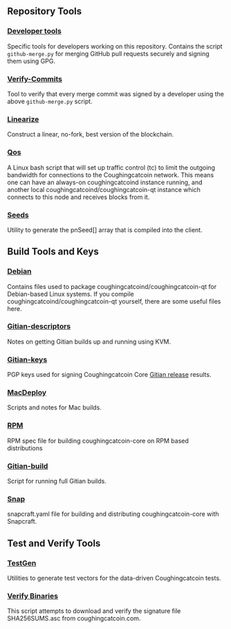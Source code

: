 Repository Tools
---------------------

### [Developer tools](/contrib/devtools) ###
Specific tools for developers working on this repository.
Contains the script `github-merge.py` for merging GitHub pull requests securely and signing them using GPG.

### [Verify-Commits](/contrib/verify-commits) ###
Tool to verify that every merge commit was signed by a developer using the above `github-merge.py` script.

### [Linearize](/contrib/linearize) ###
Construct a linear, no-fork, best version of the blockchain.

### [Qos](/contrib/qos) ###

A Linux bash script that will set up traffic control (tc) to limit the outgoing bandwidth for connections to the Coughingcatcoin network. This means one can have an always-on coughingcatcoind instance running, and another local coughingcatcoind/coughingcatcoin-qt instance which connects to this node and receives blocks from it.

### [Seeds](/contrib/seeds) ###
Utility to generate the pnSeed[] array that is compiled into the client.

Build Tools and Keys
---------------------

### [Debian](/contrib/debian) ###
Contains files used to package coughingcatcoind/coughingcatcoin-qt
for Debian-based Linux systems. If you compile coughingcatcoind/coughingcatcoin-qt yourself, there are some useful files here.

### [Gitian-descriptors](/contrib/gitian-descriptors) ###
Notes on getting Gitian builds up and running using KVM.

### [Gitian-keys](/contrib/gitian-keys)
PGP keys used for signing Coughingcatcoin Core [Gitian release](/doc/release-process.md) results.

### [MacDeploy](/contrib/macdeploy) ###
Scripts and notes for Mac builds.

### [RPM](/contrib/rpm) ###
RPM spec file for building coughingcatcoin-core on RPM based distributions

### [Gitian-build](/contrib/gitian-build.sh) ###
Script for running full Gitian builds.

### [Snap](/contrib/snap) ###
snapcraft.yaml file for building and distributing coughingcatcoin-core with Snapcraft.

Test and Verify Tools
---------------------

### [TestGen](/contrib/testgen) ###
Utilities to generate test vectors for the data-driven Coughingcatcoin tests.

### [Verify Binaries](/contrib/verifybinaries) ###
This script attempts to download and verify the signature file SHA256SUMS.asc from coughingcatcoin.com.
